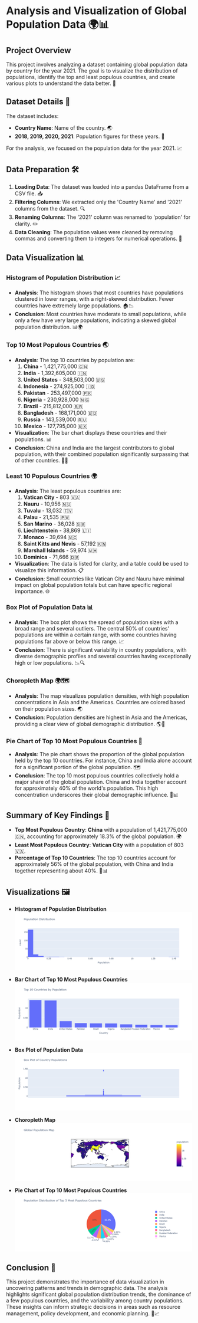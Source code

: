 # Analysis and Visualization of Global Population Data 🌍📊

## Project Overview
This project involves analyzing a dataset containing global population data by country for the year 2021. The goal is to visualize the distribution of populations, identify the top and least populous countries, and create various plots to understand the data better. 🎯

## Dataset Details 📁
The dataset includes:
- **Country Name**: Name of the country. 🌏
- **2018, 2019, 2020, 2021**: Population figures for these years. 📅

For the analysis, we focused on the population data for the year 2021. 📈

## Data Preparation 🛠️
1. **Loading Data**: The dataset was loaded into a pandas DataFrame from a CSV file. 📥
2. **Filtering Columns**: We extracted only the 'Country Name' and '2021' columns from the dataset. 🔍
3. **Renaming Columns**: The '2021' column was renamed to 'population' for clarity. ✏️
4. **Data Cleaning**: The population values were cleaned by removing commas and converting them to integers for numerical operations. 🧹

## Data Visualization 📊

### Histogram of Population Distribution 📈
- **Analysis**: The histogram shows that most countries have populations clustered in lower ranges, with a right-skewed distribution. Fewer countries have extremely large populations. 🏠📉
- **Conclusion**: Most countries have moderate to small populations, while only a few have very large populations, indicating a skewed global population distribution. 📊🌍

### Top 10 Most Populous Countries 🌏
- **Analysis**: The top 10 countries by population are:
  1. **China** - 1,421,775,000 🇨🇳
  2. **India** - 1,392,605,000 🇮🇳
  3. **United States** - 348,503,000 🇺🇸
  4. **Indonesia** - 274,925,000 🇮🇩
  5. **Pakistan** - 253,497,000 🇵🇰
  6. **Nigeria** - 230,928,000 🇳🇬
  7. **Brazil** - 215,812,000 🇧🇷
  8. **Bangladesh** - 168,171,000 🇧🇩
  9. **Russia** - 143,539,000 🇷🇺
  10. **Mexico** - 127,795,000 🇲🇽
- **Visualization**: The bar chart displays these countries and their populations. 📊
- **Conclusion**: China and India are the largest contributors to global population, with their combined population significantly surpassing that of other countries. 🌟🔝

### Least 10 Populous Countries 🌍
- **Analysis**: The least populous countries are:
  1. **Vatican City** - 803 🇻🇦
  2. **Nauru** - 10,956 🇳🇺
  3. **Tuvalu** - 13,032 🇹🇻
  4. **Palau** - 21,535 🇵🇼
  5. **San Marino** - 36,028 🇸🇲
  6. **Liechtenstein** - 38,869 🇱🇮
  7. **Monaco** - 39,694 🇲🇨
  8. **Saint Kitts and Nevis** - 57,192 🇰🇳
  9. **Marshall Islands** - 59,974 🇲🇭
  10. **Dominica** - 71,666 🇩🇲
- **Visualization**: The data is listed for clarity, and a table could be used to visualize this information. 📋
- **Conclusion**: Small countries like Vatican City and Nauru have minimal impact on global population totals but can have specific regional importance. 🌐

### Box Plot of Population Data 📊
- **Analysis**: The box plot shows the spread of population sizes with a broad range and several outliers. The central 50% of countries' populations are within a certain range, with some countries having populations far above or below this range. 📈
- **Conclusion**: There is significant variability in country populations, with diverse demographic profiles and several countries having exceptionally high or low populations. 📉🔍

### Choropleth Map 🌍🗺️
- **Analysis**: The map visualizes population densities, with high population concentrations in Asia and the Americas. Countries are colored based on their population sizes. 🌏
- **Conclusion**: Population densities are highest in Asia and the Americas, providing a clear view of global demographic distribution. 🌎📍

### Pie Chart of Top 10 Most Populous Countries 🥧
- **Analysis**: The pie chart shows the proportion of the global population held by the top 10 countries. For instance, China and India alone account for a significant portion of the global population. 🗺️
- **Conclusion**: The top 10 most populous countries collectively hold a major share of the global population. China and India together account for approximately 40% of the world's population. This high concentration underscores their global demographic influence. 🌟📊

## Summary of Key Findings 📌
- **Top Most Populous Country**: **China** with a population of 1,421,775,000 🇨🇳, accounting for approximately 18.3% of the global population. 🌍
- **Least Most Populous Country**: **Vatican City** with a population of 803 🇻🇦.
- **Percentage of Top 10 Countries**: The top 10 countries account for approximately 56% of the global population, with China and India together representing about 40%. 🌟📊

## Visualizations 🖼️
- **Histogram of Population Distribution**
  ![Population Distribution](https://raw.githubusercontent.com/Deepak8260/Kumar-Projects/master/KP1-Analysis%20and%20Visualization%20of%20Global%20Population%20Data%20in%202021/Histogram%20of%20total%20distribution.png)

- **Bar Chart of Top 10 Most Populous Countries**
  ![Top 10 Countries](https://raw.githubusercontent.com/Deepak8260/Kumar-Projects/master/KP1-Analysis%20and%20Visualization%20of%20Global%20Population%20Data%20in%202021/bargraph%20of%20top%2010%20countries.png)

- **Box Plot of Population Data**
  ![Box Plot](https://raw.githubusercontent.com/Deepak8260/Kumar-Projects/master/KP1-Analysis%20and%20Visualization%20of%20Global%20Population%20Data%20in%202021/Boxplot.png)

- **Choropleth Map**
  ![Global Population Map](https://raw.githubusercontent.com/Deepak8260/Kumar-Projects/master/KP1-Analysis%20and%20Visualization%20of%20Global%20Population%20Data%20in%202021/Global%20Map%20Choropleth.png)

- **Pie Chart of Top 10 Most Populous Countries**
  ![Population Distribution](https://raw.githubusercontent.com/Deepak8260/Kumar-Projects/master/KP1-Analysis%20and%20Visualization%20of%20Global%20Population%20Data%20in%202021/pie%20chart.png)

## Conclusion 🎯
This project demonstrates the importance of data visualization in uncovering patterns and trends in demographic data. The analysis highlights significant global population distribution trends, the dominance of a few populous countries, and the variability among country populations. These insights can inform strategic decisions in areas such as resource management, policy development, and economic planning. 🌟📈
